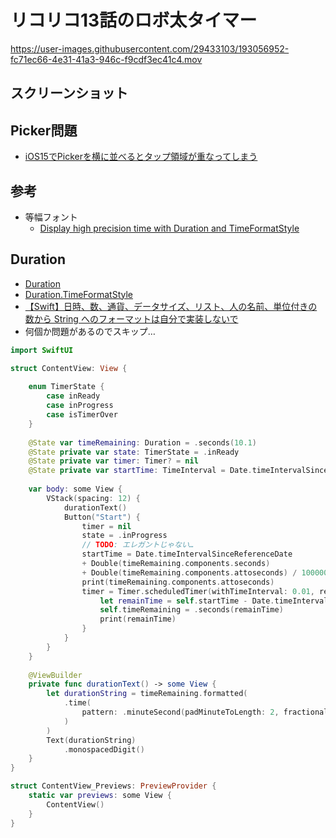 # リコリコ13話のロボ太タイマー

https://user-images.githubusercontent.com/29433103/193056952-fc71ec66-4e31-41a3-946c-f9cdf3ec41c4.mov

## スクリーンショット

## Picker問題
- [iOS15でPickerを横に並べるとタップ領域が重なってしまう](https://swiswiswift.com/2022-01-02/)

## 参考
- 等幅フォント
    - [Display high precision time with Duration and TimeFormatStyle](https://nilcoalescing.com/blog/DurationAndTimeFormatStyle/)

## Duration
    
- [Duration](https://developer.apple.com/documentation/swift/duration?changes=_8)
- [Duration\.TimeFormatStyle](https://developer.apple.com/documentation/swift/duration/timeformatstyle?changes=l_4_6)
- [【Swift】日時、数、通貨、データサイズ、リスト、人の名前、単位付きの数から String へのフォーマットは自分で実装しないで](https://qiita.com/treastrain/items/e0e9c3e9f517fa20ad08)
- 何個か問題があるのでスキップ…

```swift
import SwiftUI

struct ContentView: View {
    
    enum TimerState {
        case inReady
        case inProgress
        case isTimerOver
    }
    
    @State var timeRemaining: Duration = .seconds(10.1)
    @State private var state: TimerState = .inReady
    @State private var timer: Timer? = nil
    @State private var startTime: TimeInterval = Date.timeIntervalSinceReferenceDate
    
    var body: some View {
        VStack(spacing: 12) {
            durationText()
            Button("Start") {
                timer = nil
                state = .inProgress
                // TODO: エレガントじゃない…
                startTime = Date.timeIntervalSinceReferenceDate
                + Double(timeRemaining.components.seconds)
                + Double(timeRemaining.components.attoseconds) / 100000000000000000.0
                print(timeRemaining.components.attoseconds)
                timer = Timer.scheduledTimer(withTimeInterval: 0.01, repeats: true) { _ in
                    let remainTime = self.startTime - Date.timeIntervalSinceReferenceDate
                    self.timeRemaining = .seconds(remainTime)
                    print(remainTime)
                }
            }
        }
    }
    
    @ViewBuilder
    private func durationText() -> some View {
        let durationString = timeRemaining.formatted(
            .time(
                pattern: .minuteSecond(padMinuteToLength: 2, fractionalSecondsLength: 2)
            )
        )
        Text(durationString)
            .monospacedDigit()
    }
}

struct ContentView_Previews: PreviewProvider {
    static var previews: some View {
        ContentView()
    }
}
```